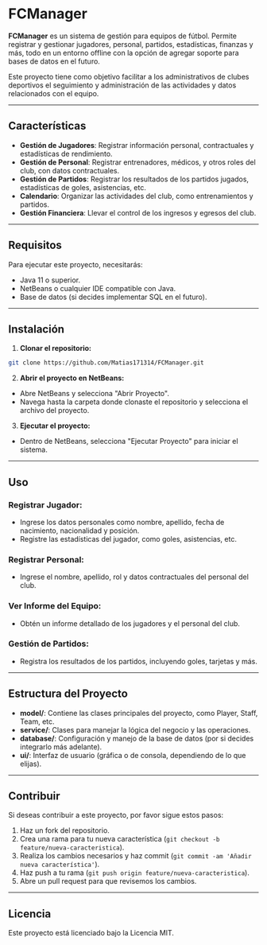 # FCManager

**FCManager** es un sistema de gestión para equipos de fútbol. Permite registrar y gestionar jugadores, personal, partidos, estadísticas, finanzas y más, todo en un entorno offline con la opción de agregar soporte para bases de datos en el futuro.

Este proyecto tiene como objetivo facilitar a los administrativos de clubes deportivos el seguimiento y administración de las actividades y datos relacionados con el equipo.

---

## Características

- **Gestión de Jugadores**: Registrar información personal, contractuales y estadísticas de rendimiento.
- **Gestión de Personal**: Registrar entrenadores, médicos, y otros roles del club, con datos contractuales.
- **Gestión de Partidos**: Registrar los resultados de los partidos jugados, estadísticas de goles, asistencias, etc.
- **Calendario**: Organizar las actividades del club, como entrenamientos y partidos.
- **Gestión Financiera**: Llevar el control de los ingresos y egresos del club.

---

## Requisitos

Para ejecutar este proyecto, necesitarás:

- Java 11 o superior.
- NetBeans o cualquier IDE compatible con Java.
- Base de datos (si decides implementar SQL en el futuro).

---

## Instalación

1. **Clonar el repositorio:**
  ```bash
  git clone https://github.com/Matias171314/FCManager.git
  ```

2. **Abrir el proyecto en NetBeans:**
  - Abre NetBeans y selecciona "Abrir Proyecto".
  - Navega hasta la carpeta donde clonaste el repositorio y selecciona el archivo del proyecto.

3. **Ejecutar el proyecto:**
  - Dentro de NetBeans, selecciona "Ejecutar Proyecto" para iniciar el sistema.

---

## Uso

### Registrar Jugador:
- Ingrese los datos personales como nombre, apellido, fecha de nacimiento, nacionalidad y posición.
- Registre las estadísticas del jugador, como goles, asistencias, etc.

### Registrar Personal:
- Ingrese el nombre, apellido, rol y datos contractuales del personal del club.

### Ver Informe del Equipo:
- Obtén un informe detallado de los jugadores y el personal del club.

### Gestión de Partidos:
- Registra los resultados de los partidos, incluyendo goles, tarjetas y más.

---

## Estructura del Proyecto

- **model/**: Contiene las clases principales del proyecto, como Player, Staff, Team, etc.
- **service/**: Clases para manejar la lógica del negocio y las operaciones.
- **database/**: Configuración y manejo de la base de datos (por si decides integrarlo más adelante).
- **ui/**: Interfaz de usuario (gráfica o de consola, dependiendo de lo que elijas).

---

## Contribuir

Si deseas contribuir a este proyecto, por favor sigue estos pasos:

1. Haz un fork del repositorio.
2. Crea una rama para tu nueva característica (`git checkout -b feature/nueva-caracteristica`).
3. Realiza los cambios necesarios y haz commit (`git commit -am 'Añadir nueva característica'`).
4. Haz push a tu rama (`git push origin feature/nueva-caracteristica`).
5. Abre un pull request para que revisemos los cambios.

---

## Licencia

Este proyecto está licenciado bajo la Licencia MIT.
